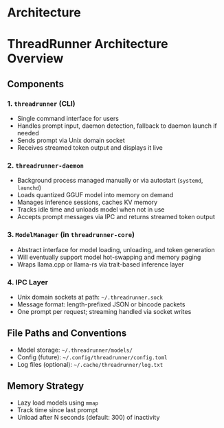 # Architecture

# ThreadRunner Architecture Overview

## Components

### 1. `threadrunner` (CLI)
- Single command interface for users
- Handles prompt input, daemon detection, fallback to daemon launch if needed
- Sends prompt via Unix domain socket
- Receives streamed token output and displays it live

### 2. `threadrunner-daemon`
- Background process managed manually or via autostart (`systemd`, `launchd`)
- Loads quantized GGUF model into memory on demand
- Manages inference sessions, caches KV memory
- Tracks idle time and unloads model when not in use
- Accepts prompt messages via IPC and returns streamed token output

### 3. `ModelManager` (in `threadrunner-core`)
- Abstract interface for model loading, unloading, and token generation
- Will eventually support model hot-swapping and memory paging
- Wraps llama.cpp or llama-rs via trait-based inference layer

### 4. IPC Layer
- Unix domain sockets at path: `~/.threadrunner.sock`
- Message format: length-prefixed JSON or bincode packets
- One prompt per request; streaming handled via socket writes

## File Paths and Conventions
- Model storage: `~/.threadrunner/models/`
- Config (future): `~/.config/threadrunner/config.toml`
- Log files (optional): `~/.cache/threadrunner/log.txt`

## Memory Strategy
- Lazy load models using `mmap`
- Track time since last prompt
- Unload after N seconds (default: 300) of inactivity
